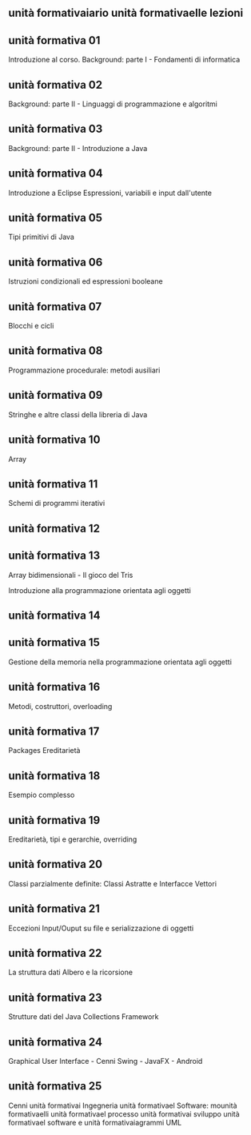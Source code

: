 ## unità formativaiario unità formativaelle lezioni

## unità formativa 01 

Introduzione al corso. 
Background: parte I - Fondamenti di informatica

## unità formativa 02 

Background: parte II - Linguaggi di programmazione e algoritmi 

## unità formativa 03 

Background: parte II - Introduzione a Java 

## unità formativa 04 

Introduzione a Eclipse 
Espressioni, variabili e input dall'utente 

## unità formativa 05 

Tipi primitivi di Java 

## unità formativa 06 

Istruzioni condizionali ed espressioni booleane 

## unità formativa 07 

Blocchi e cicli 

## unità formativa 08 

Programmazione procedurale: metodi ausiliari 

## unità formativa 09 

Stringhe e altre classi della libreria di Java 

## unità formativa 10 

Array 

## unità formativa 11 

Schemi di programmi iterativi 

## unità formativa 12 


## unità formativa 13 

Array bidimensionali - Il gioco del Tris

Introduzione alla programmazione orientata agli oggetti 

## unità formativa 14 


## unità formativa 15 

Gestione della memoria nella programmazione orientata agli oggetti 

## unità formativa 16 

Metodi, costruttori, overloading

## unità formativa 17 

Packages 
Ereditarietà 

## unità formativa 18 

Esempio complesso

## unità formativa 19 

Ereditarietà, tipi e gerarchie, overriding

## unità formativa 20 

Classi parzialmente definite: Classi Astratte e Interfacce 
Vettori 

## unità formativa 21 

Eccezioni 
Input/Ouput su file e serializzazione di oggetti 

## unità formativa 22 

La struttura dati Albero e la ricorsione 

## unità formativa 23 

Strutture dati del Java Collections Framework 

## unità formativa 24 

Graphical User Interface  - Cenni Swing - JavaFX - Android

## unità formativa 25 

Cenni unità formativai Ingegneria unità formativael Software: mounità formativaelli unità formativael processo unità formativai sviluppo unità formativael software e unità formativaiagrammi UML

